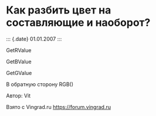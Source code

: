 Как разбить цвет на составляющие и наоборот?
============================================

::: {.date}
01.01.2007
:::

GetRValue

GetBValue

GetGValue

В обратную сторону RGB()

Автор: Vit

Взято с Vingrad.ru <https://forum.vingrad.ru>
